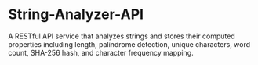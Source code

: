 # String-Analyzer-API
A RESTful API service that analyzes strings and stores their computed properties including length, palindrome detection, unique characters, word count, SHA-256 hash, and character frequency mapping.
